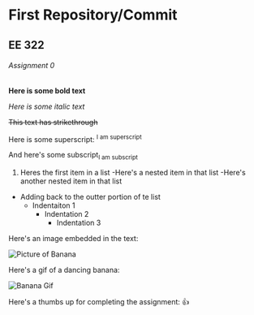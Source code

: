 # First Repository/Commit
## EE 322
###### Assignment 0

**Here is some bold text**

*Here is some italic text*

~~This text has strikethrough~~

Here is some superscript: <sup>I am superscript<sup> 

And here's some subscript<sub>I am subscript<sub>

1. Heres the first item in a list
  -Here's a nested item in that list
    -Here's another nested item in that list
  - Adding back to the outter portion of te list 
    - Indentaiton 1
      - Indentation 2
        - Indentation 3

Here's an image embedded in the text:

![Picture of Banana](https://images.immediate.co.uk/production/volatile/sites/30/2017/01/Bananas-218094b-scaled.jpg)
    
Here's a gif of a dancing banana:

![Banana Gif](https://media.tenor.com/UTfN6nIPrlYAAAAM/banana-dance.gif)
    
Here's a thumbs up for completing the assignment: :+1:
